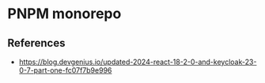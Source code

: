 # PNPM monorepo

## References
- https://blog.devgenius.io/updated-2024-react-18-2-0-and-keycloak-23-0-7-part-one-fc07f7b9e996
